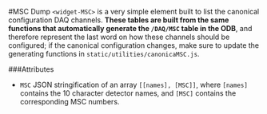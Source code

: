#MSC Dump
`<widget-MSC>` is a very simple element built to list the canonical configuration DAQ channels.  **These tables are built from the same functions that automatically generate the `/DAQ/MSC` table in the ODB**, and therefore represent the last word on how these channels should be configured; if the canonical configuration changes, make sure to update the generating functions in `static/utilities/canonicaMSC.js`.

###Attributes
 - `MSC` JSON stringification of an array `[[names], [MSC]]`, where `[names]` contains the 10 character detector names, and `[MSC]` contains the corresponding MSC numbers.